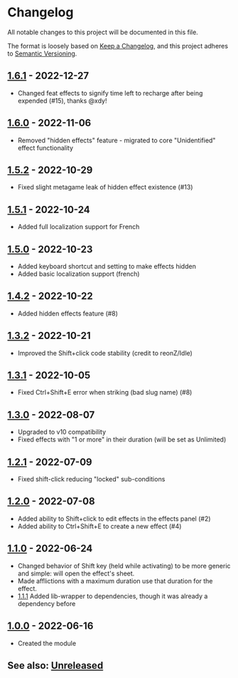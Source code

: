 # Changelog
All notable changes to this project will be documented in this file.

The format is loosely based on [Keep a Changelog](https://keepachangelog.com/en/1.0.0/),
and this project adheres to [Semantic Versioning](https://semver.org/spec/v2.0.0.html).

## [1.6.1] - 2022-12-27
- Changed feat effects to signify time left to recharge after being expended (#15), thanks @xdy!

## [1.6.0] - 2022-11-06
- Removed "hidden effects" feature - migrated to core "Unidentified" effect functionality

## [1.5.2] - 2022-10-29
- Fixed slight metagame leak of hidden effect existence (#13)

## [1.5.1] - 2022-10-24
- Added full localization support for French

## [1.5.0] - 2022-10-23
- Added keyboard shortcut and setting to make effects hidden
- Added basic localization support (french)

## [1.4.2] - 2022-10-22
- Added hidden effects feature (#8)

## [1.3.2] - 2022-10-21
- Improved the Shift+click code stability (credit to reonZ/Idle)

## [1.3.1] - 2022-10-05
- Fixed Ctrl+Shift+E error when striking (bad slug name) (#8)

## [1.3.0] - 2022-08-07
- Upgraded to v10 compatibility
- Fixed effects with "1 or more" in their duration (will be set as Unlimited)

## [1.2.1] - 2022-07-09
- Fixed shift-click reducing "locked" sub-conditions

## [1.2.0] - 2022-07-08
- Added ability to Shift+click to edit effects in the effects panel (#2)
- Added ability to Ctrl+Shift+E to create a new effect (#4)

## [1.1.0] - 2022-06-24
- Changed behavior of Shift key (held while activating) to be more generic and simple:  will open the effect's sheet.
- Made afflictions with a maximum duration use that duration for the effect.
- [1.1.1] Added lib-wrapper to dependencies, though it was already a dependency before

## [1.0.0] - 2022-06-16
- Created the module

## See also: [Unreleased]

[1.0.0]: https://github.com/shemetz/pf2e-extempore-effects/compare/1.0.0...1.0.0
[1.1.0]: https://github.com/shemetz/pf2e-extempore-effects/compare/1.0.0...1.1.0
[1.1.1]: https://github.com/shemetz/pf2e-extempore-effects/compare/1.1.0...1.1.1
[1.2.0]: https://github.com/shemetz/pf2e-extempore-effects/compare/1.1.1...1.2.0
[1.2.1]: https://github.com/shemetz/pf2e-extempore-effects/compare/1.2.0...1.2.1
[1.3.0]: https://github.com/shemetz/pf2e-extempore-effects/compare/1.2.1...1.3.0
[1.3.1]: https://github.com/shemetz/pf2e-extempore-effects/compare/1.3.0...1.3.1
[1.3.2]: https://github.com/shemetz/pf2e-extempore-effects/compare/1.3.1...1.3.2
[1.4.2]: https://github.com/shemetz/pf2e-extempore-effects/compare/1.3.2...1.4.2
[1.5.0]: https://github.com/shemetz/pf2e-extempore-effects/compare/1.4.2...1.5.0
[1.5.1]: https://github.com/shemetz/pf2e-extempore-effects/compare/1.5.0...1.5.1
[1.5.2]: https://github.com/shemetz/pf2e-extempore-effects/compare/1.5.1...1.5.2
[1.6.0]: https://github.com/shemetz/pf2e-extempore-effects/compare/1.5.1...1.6.0
[1.6.1]: https://github.com/shemetz/pf2e-extempore-effects/compare/1.6.0...1.6.1
[Unreleased]: https://github.com/shemetz/pf2e-extempore-effects/compare/1.6.1...HEAD
